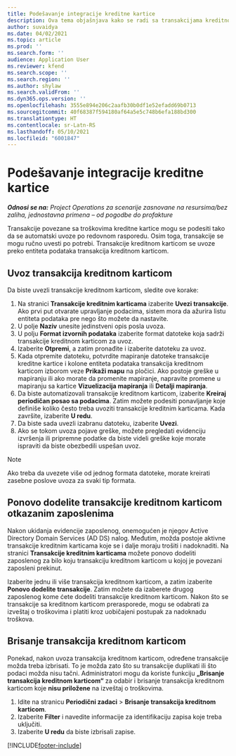 ```yaml
---
title: Podešavanje integracije kreditne kartice
description: Ova tema objašnjava kako se radi sa transakcijama kreditnom karticom povezanim sa troškovima.
author: suvaidya
ms.date: 04/02/2021
ms.topic: article
ms.prod: ''
ms.search.form: ''
audience: Application User
ms.reviewer: kfend
ms.search.scope: ''
ms.search.region: ''
ms.author: shylaw
ms.search.validFrom: ''
ms.dyn365.ops.version: ''
ms.openlocfilehash: 3555e894e206c2aafb30b0df1e52efadd69b0713
ms.sourcegitcommit: 40f68387f594180af64a5e5c748b6efa188bd300
ms.translationtype: HT
ms.contentlocale: sr-Latn-RS
ms.lasthandoff: 05/10/2021
ms.locfileid: "6001847"
---
```

# <a name="set-up-credit-card-integration"></a>Podešavanje integracije kreditne kartice

_**Odnosi se na:** Project Operations za scenarije zasnovane na resursima/bez zaliha, jednostavna primena – od pogodbe do profakture_

Transakcije povezane sa troškovima kreditne kartice mogu se podesiti tako da se automatski uvoze po redovnom rasporedu. Osim toga, transakcije se mogu ručno uvesti po potrebi. Transakcije kreditnom karticom se uvoze preko entiteta podataka transakcija kreditnom karticom.

## <a name="import-credit-card-transactions"></a>Uvoz transakcija kreditnom karticom

Da biste uvezli transakcije kreditnom karticom, sledite ove korake:

1. Na stranici **Transakcije kreditnim karticama** izaberite **Uvezi transakcije**. Ako prvi put otvarate upravljanje podacima, sistem mora da ažurira listu entiteta podataka pre nego što možete da nastavite.
2. U polje **Naziv** unesite jedinstveni opis posla uvoza.
3. U polju **Format izvornih podataka** izaberite format datoteke koja sadrži transakcije kreditnom karticom za uvoz.
4. Izaberite **Otpremi**, a zatim pronađite i izaberite datoteku za uvoz.
5. Kada otpremite datoteku, potvrdite mapiranje datoteke transakcije kreditne kartice i kolone entiteta podataka transakcija kreditnom karticom izborom veze **Prikaži mapu** na pločici. Ako postoje greške u mapiranju ili ako morate da promenite mapiranje, napravite promene u mapiranju sa kartice **Vizuelizacija mapiranja** ili **Detalji mapiranja**.
6. Da biste automatizovali transakcije kreditnom karticom, izaberite **Kreiraj periodičan posao sa podacima**. Zatim možete podesiti ponavljanje koje definiše koliko često treba uvoziti transakcije kreditnim karticama. Kada završite, izaberite **U redu**.
7. Da biste sada uvezli izabranu datoteku, izaberite **Uvezi**.
8. Ako se tokom uvoza pojave greške, možete pregledati evidenciju izvršenja ili pripremne podatke da biste videli greške koje morate ispraviti da biste obezbedili uspešan uvoz.

> [!NOTE]
> Ako treba da uvezete više od jednog formata datoteke, morate kreirati zasebne poslove uvoza za svaki tip formata.

## <a name="reassign-the-credit-card-transactions-for-terminated-employees"></a>Ponovo dodelite transakcije kreditnom karticom otkazanim zaposlenima

Nakon ukidanja evidencije zaposlenog, onemogućen je njegov Active Directory Domain Services (AD DS) nalog. Međutim, možda postoje aktivne transakcije kreditnim karticama koje se i dalje moraju trošiti i nadoknaditi. Na stranici **Transakcije kreditnim karticama** možete ponovo dodeliti zaposlenog za bilo koju transakciju kreditnom karticom u kojoj je povezani zaposleni prekinut.

Izaberite jednu ili više transakcija kreditnom karticom, a zatim izaberite **Ponovo dodelite transakcije**. Zatim možete da izaberete drugog zaposlenog kome ćete dodeliti transakcije kreditnom karticom. Nakon što se transakcije sa kreditnom karticom prerasporede, mogu se odabrati za izveštaj o troškovima i platiti kroz uobičajeni postupak za nadoknadu troškova.

## <a name="delete-credit-card-transactions"></a>Brisanje transakcija kreditnom karticom 

Ponekad, nakon uvoza transakcija kreditnom karticom, određene transakcije možda treba izbrisati. To je možda zato što su transakcije duplikati ili što podaci možda nisu tačni. Administratori mogu da koriste funkciju **„Brisanje transakcija kreditnom karticom“** za odabir i brisanje transakcija kreditnom karticom koje **nisu priložene** na izveštaj o troškovima. 

1. Idite na stranicu **Periodični zadaci** > **Brisanje transakcija kreditnom karticom**.
2. Izaberite **Filter** i navedite informacije za identifikaciju zapisa koje treba uključiti.
3. Izaberite **U redu** da biste izbrisali zapise. 

[!INCLUDE[footer-include](../includes/footer-banner.md)]

